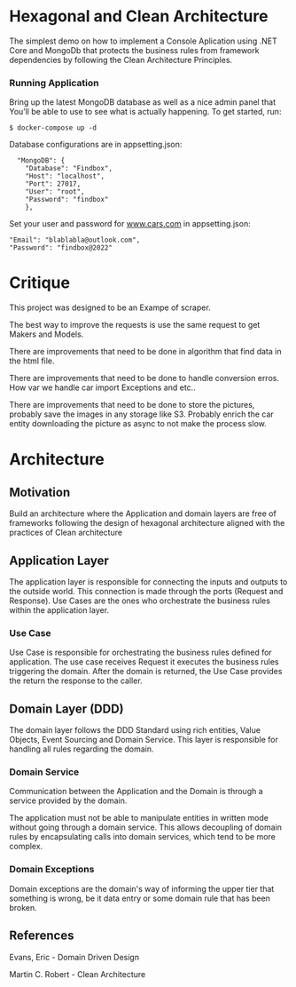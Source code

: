 # Hexagonal and Clean Architecture
The simplest demo on how to implement a Console Aplication using .NET Core and MongoDb that protects the business rules from framework dependencies by following the Clean Architecture Principles.

### Running Application
Bring up the latest MongoDB database as well as a nice admin panel that You’ll be able to use to see what is actually happening. To get started, run:

    $ docker-compose up -d

Database configurations are in appsetting.json:

      "MongoDB": {
        "Database": "Findbox",
        "Host": "localhost",
        "Port": 27017,
        "User": "root",
        "Password": "findbox"
        },

Set your user and password for www.cars.com in appsetting.json:

    "Email": "blablabla@outlook.com",
    "Password": "findbox@2022"


# Critique
This project was designed to be an Exampe of scraper.

The best way to improve the requests is use the same request to get Makers and Models.

There are improvements that need to be done in algorithm that find data in the html file.

There are improvements that need to be done to handle conversion erros. How var we handle car import Exceptions and etc..

There are improvements that need to be done to store the pictures, probably save the images in any storage like S3.
Probably enrich the car entity downloading the picture as async to not make the process slow.

# Architecture
## Motivation

Build an architecture where the Application and domain layers are free of
frameworks following the design of hexagonal architecture aligned with the practices of Clean architecture

## Application Layer
The application layer is responsible for connecting the inputs and outputs to the outside world.
This connection is made through the ports (Request and Response).
Use Cases are the ones who orchestrate the business rules within the application layer.

### Use Case
Use Case is responsible for orchestrating the business rules defined for application.
The use case receives Request it executes the business rules triggering the domain.
After the domain is returned, the Use Case provides the return the response to the caller.


## Domain Layer (DDD)
The domain layer follows the DDD Standard using rich entities, Value Objects, Event Sourcing and Domain Service.
This layer is responsible for handling all rules regarding the domain.

### Domain Service
Communication between the Application and the Domain is through a service provided by the domain.

The application must not be able to manipulate entities in written mode without going through a domain service.
This allows decoupling of domain rules by encapsulating calls into domain services, which tend to be more complex.

### Domain Exceptions
Domain exceptions are the domain's way of informing the upper tier that something is wrong, be it data entry or some domain rule that has been broken.

## References
Evans, Eric - Domain Driven Design

Martin C. Robert - Clean Architecture
